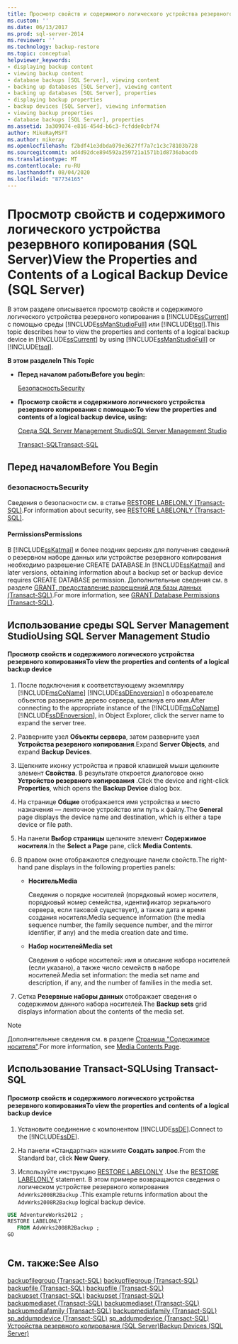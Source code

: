 ```yaml
---
title: Просмотр свойств и содержимого логического устройства резервного копирования (SQL Server) | Документация Майкрософт
ms.custom: ''
ms.date: 06/13/2017
ms.prod: sql-server-2014
ms.reviewer: ''
ms.technology: backup-restore
ms.topic: conceptual
helpviewer_keywords:
- displaying backup content
- viewing backup content
- database backups [SQL Server], viewing content
- backing up databases [SQL Server], viewing content
- backing up databases [SQL Server], properties
- displaying backup properties
- backup devices [SQL Server], viewing information
- viewing backup properties
- database backups [SQL Server], properties
ms.assetid: 3a309074-e816-454d-b6c3-fcfdde0cbf74
author: MikeRayMSFT
ms.author: mikeray
ms.openlocfilehash: f2bdf41e3dbda079e3627ff7a7c1c3c78103b728
ms.sourcegitcommit: ad4d92dce894592a259721a1571b1d8736abacdb
ms.translationtype: MT
ms.contentlocale: ru-RU
ms.lasthandoff: 08/04/2020
ms.locfileid: "87734165"
---
```

# <a name="view-the-properties-and-contents-of-a-logical-backup-device-sql-server"></a><span data-ttu-id="5abc5-102">Просмотр свойств и содержимого логического устройства резервного копирования (SQL Server)</span><span class="sxs-lookup"><span data-stu-id="5abc5-102">View the Properties and Contents of a Logical Backup Device (SQL Server)</span></span>
  <span data-ttu-id="5abc5-103">В этом разделе описывается просмотр свойств и содержимого логического устройства резервного копирования в [!INCLUDE[ssCurrent](../../includes/sscurrent-md.md)] с помощью среды [!INCLUDE[ssManStudioFull](../../includes/ssmanstudiofull-md.md)] или [!INCLUDE[tsql](../../includes/tsql-md.md)].</span><span class="sxs-lookup"><span data-stu-id="5abc5-103">This topic describes how to view the properties and contents of a logical backup device in [!INCLUDE[ssCurrent](../../includes/sscurrent-md.md)] by using [!INCLUDE[ssManStudioFull](../../includes/ssmanstudiofull-md.md)] or [!INCLUDE[tsql](../../includes/tsql-md.md)].</span></span>  
  
 <span data-ttu-id="5abc5-104">**В этом разделе**</span><span class="sxs-lookup"><span data-stu-id="5abc5-104">**In This Topic**</span></span>  
  
-   <span data-ttu-id="5abc5-105">**Перед началом работы**</span><span class="sxs-lookup"><span data-stu-id="5abc5-105">**Before you begin:**</span></span>  
  
     [<span data-ttu-id="5abc5-106">Безопасность</span><span class="sxs-lookup"><span data-stu-id="5abc5-106">Security</span></span>](#Security)  
  
-   <span data-ttu-id="5abc5-107">**Просмотр свойств и содержимого логического устройства резервного копирования с помощью:**</span><span class="sxs-lookup"><span data-stu-id="5abc5-107">**To view the properties and contents of a logical backup device, using:**</span></span>  
  
     [<span data-ttu-id="5abc5-108">Среда SQL Server Management Studio</span><span class="sxs-lookup"><span data-stu-id="5abc5-108">SQL Server Management Studio</span></span>](#SSMSProcedure)  
  
     [<span data-ttu-id="5abc5-109">Transact-SQL</span><span class="sxs-lookup"><span data-stu-id="5abc5-109">Transact-SQL</span></span>](#TsqlProcedure)  
  
##  <a name="before-you-begin"></a><a name="BeforeYouBegin"></a> <span data-ttu-id="5abc5-110">Перед началом</span><span class="sxs-lookup"><span data-stu-id="5abc5-110">Before You Begin</span></span>  
  
###  <a name="security"></a><a name="Security"></a> <span data-ttu-id="5abc5-111">безопасность</span><span class="sxs-lookup"><span data-stu-id="5abc5-111">Security</span></span>  
 <span data-ttu-id="5abc5-112">Сведения о безопасности см. в статье [RESTORE LABELONLY (Transact-SQL)](/sql/t-sql/statements/restore-statements-labelonly-transact-sql).</span><span class="sxs-lookup"><span data-stu-id="5abc5-112">For information about security, see [RESTORE LABELONLY &#40;Transact-SQL&#41;](/sql/t-sql/statements/restore-statements-labelonly-transact-sql).</span></span>  
  
####  <a name="permissions"></a><a name="Permissions"></a> <span data-ttu-id="5abc5-113">Permissions</span><span class="sxs-lookup"><span data-stu-id="5abc5-113">Permissions</span></span>  
 <span data-ttu-id="5abc5-114">В [!INCLUDE[ssKatmai](../../includes/sskatmai-md.md)] и более поздних версиях для получения сведений о резервном наборе данных или устройстве резервного копирования необходимо разрешение CREATE DATABASE.</span><span class="sxs-lookup"><span data-stu-id="5abc5-114">In [!INCLUDE[ssKatmai](../../includes/sskatmai-md.md)] and later versions, obtaining information about a backup set or backup device requires CREATE DATABASE permission.</span></span> <span data-ttu-id="5abc5-115">Дополнительные сведения см. в разделе [GRANT, предоставление разрешений для базы данных (Transact-SQL)](/sql/t-sql/statements/grant-database-permissions-transact-sql).</span><span class="sxs-lookup"><span data-stu-id="5abc5-115">For more information, see [GRANT Database Permissions &#40;Transact-SQL&#41;](/sql/t-sql/statements/grant-database-permissions-transact-sql).</span></span>  
  
##  <a name="using-sql-server-management-studio"></a><a name="SSMSProcedure"></a> <span data-ttu-id="5abc5-116">Использование среды SQL Server Management Studio</span><span class="sxs-lookup"><span data-stu-id="5abc5-116">Using SQL Server Management Studio</span></span>  
  
#### <a name="to-view-the-properties-and-contents-of-a-logical-backup-device"></a><span data-ttu-id="5abc5-117">Просмотр свойств и содержимого логического устройства резервного копирования</span><span class="sxs-lookup"><span data-stu-id="5abc5-117">To view the properties and contents of a logical backup device</span></span>  
  
1.  <span data-ttu-id="5abc5-118">После подключения к соответствующему экземпляру [!INCLUDE[msCoName](../../includes/msconame-md.md)] [!INCLUDE[ssDEnoversion](../../includes/ssdenoversion-md.md)] в обозревателе объектов разверните дерево сервера, щелкнув его имя.</span><span class="sxs-lookup"><span data-stu-id="5abc5-118">After connecting to the appropriate instance of the [!INCLUDE[msCoName](../../includes/msconame-md.md)] [!INCLUDE[ssDEnoversion](../../includes/ssdenoversion-md.md)], in Object Explorer, click the server name to expand the server tree.</span></span>  
  
2.  <span data-ttu-id="5abc5-119">Разверните узел **Объекты сервера**, затем разверните узел **Устройства резервного копирования**.</span><span class="sxs-lookup"><span data-stu-id="5abc5-119">Expand **Server Objects**, and expand **Backup Devices**.</span></span>  
  
3.  <span data-ttu-id="5abc5-120">Щелкните иконку устройства и правой клавишей мыши щелкните элемент **Свойства**. В результате откроется диалоговое окно **Устройство резервного копирования** .</span><span class="sxs-lookup"><span data-stu-id="5abc5-120">Click the device and right-click **Properties**, which opens the **Backup Device** dialog box.</span></span>  
  
4.  <span data-ttu-id="5abc5-121">На странице **Общие** отображается имя устройства и место назначения — ленточное устройство или путь к файлу.</span><span class="sxs-lookup"><span data-stu-id="5abc5-121">The **General** page displays the device name and destination, which is either a tape device or file path.</span></span>  
  
5.  <span data-ttu-id="5abc5-122">На панели **Выбор страницы** щелкните элемент **Содержимое носителя**.</span><span class="sxs-lookup"><span data-stu-id="5abc5-122">In the **Select a Page** pane, click **Media Contents**.</span></span>  
  
6.  <span data-ttu-id="5abc5-123">В правом окне отображаются следующие панели свойств.</span><span class="sxs-lookup"><span data-stu-id="5abc5-123">The right-hand pane displays in the following properties panels:</span></span>  
  
    -   <span data-ttu-id="5abc5-124">**Носитель**</span><span class="sxs-lookup"><span data-stu-id="5abc5-124">**Media**</span></span>  
  
         <span data-ttu-id="5abc5-125">Сведения о порядке носителей (порядковый номер носителя, порядковый номер семейства, идентификатор зеркального сервера, если таковой существует), а также дата и время создания носителя.</span><span class="sxs-lookup"><span data-stu-id="5abc5-125">Media sequence information (the media sequence number, the family sequence number, and the mirror identifier, if any) and the media creation date and time.</span></span>  
  
    -   <span data-ttu-id="5abc5-126">**Набор носителей**</span><span class="sxs-lookup"><span data-stu-id="5abc5-126">**Media set**</span></span>  
  
         <span data-ttu-id="5abc5-127">Сведения о наборе носителей: имя и описание набора носителей (если указано), а также число семейств в наборе носителей.</span><span class="sxs-lookup"><span data-stu-id="5abc5-127">Media set information: the media set name and description, if any, and the number of families in the media set.</span></span>  
  
7.  <span data-ttu-id="5abc5-128">Сетка **Резервные наборы данных** отображает сведения о содержимом данного набора носителей.</span><span class="sxs-lookup"><span data-stu-id="5abc5-128">The **Backup sets** grid displays information about the contents of the media set.</span></span>  
  
> [!NOTE]  
>  <span data-ttu-id="5abc5-129">Дополнительные сведения см. в разделе [Страница "Содержимое носителя"](backup-device-media-contents-page.md).</span><span class="sxs-lookup"><span data-stu-id="5abc5-129">For more information, see [Media Contents Page](backup-device-media-contents-page.md).</span></span>  
  
##  <a name="using-transact-sql"></a><a name="TsqlProcedure"></a> <span data-ttu-id="5abc5-130">Использование Transact-SQL</span><span class="sxs-lookup"><span data-stu-id="5abc5-130">Using Transact-SQL</span></span>  
  
#### <a name="to-view-the-properties-and-contents-of-a-logical-backup-device"></a><span data-ttu-id="5abc5-131">Просмотр свойств и содержимого логического устройства резервного копирования</span><span class="sxs-lookup"><span data-stu-id="5abc5-131">To view the properties and contents of a logical backup device</span></span>  
  
1.  <span data-ttu-id="5abc5-132">Установите соединение с компонентом [!INCLUDE[ssDE](../../includes/ssde-md.md)].</span><span class="sxs-lookup"><span data-stu-id="5abc5-132">Connect to the [!INCLUDE[ssDE](../../includes/ssde-md.md)].</span></span>  
  
2.  <span data-ttu-id="5abc5-133">На панели «Стандартная» нажмите **Создать запрос**.</span><span class="sxs-lookup"><span data-stu-id="5abc5-133">From the Standard bar, click **New Query**.</span></span>  
  
3.  <span data-ttu-id="5abc5-134">Используйте инструкцию [RESTORE LABELONLY](/sql/t-sql/statements/restore-statements-labelonly-transact-sql) .</span><span class="sxs-lookup"><span data-stu-id="5abc5-134">Use the [RESTORE LABELONLY](/sql/t-sql/statements/restore-statements-labelonly-transact-sql) statement.</span></span> <span data-ttu-id="5abc5-135">В этом примере возвращаются сведения о логическом устройстве резервного копирования `AdvWrks2008R2Backup` .</span><span class="sxs-lookup"><span data-stu-id="5abc5-135">This example returns information about the `AdvWrks2008R2Backup` logical backup device.</span></span>  
  
```sql  
USE AdventureWorks2012 ;  
RESTORE LABELONLY  
   FROM AdvWrks2008R2Backup ;  
GO  
  
```  
  
## <a name="see-also"></a><span data-ttu-id="5abc5-136">См. также:</span><span class="sxs-lookup"><span data-stu-id="5abc5-136">See Also</span></span>  
 <span data-ttu-id="5abc5-137">[backupfilegroup (Transact-SQL)](/sql/relational-databases/system-tables/backupfilegroup-transact-sql) </span><span class="sxs-lookup"><span data-stu-id="5abc5-137">[backupfilegroup &#40;Transact-SQL&#41;](/sql/relational-databases/system-tables/backupfilegroup-transact-sql) </span></span>  
 <span data-ttu-id="5abc5-138">[backupfile (Transact-SQL)](/sql/relational-databases/system-tables/backupfile-transact-sql) </span><span class="sxs-lookup"><span data-stu-id="5abc5-138">[backupfile &#40;Transact-SQL&#41;](/sql/relational-databases/system-tables/backupfile-transact-sql) </span></span>  
 <span data-ttu-id="5abc5-139">[backupset (Transact-SQL)](/sql/relational-databases/system-tables/backupset-transact-sql) </span><span class="sxs-lookup"><span data-stu-id="5abc5-139">[backupset &#40;Transact-SQL&#41;](/sql/relational-databases/system-tables/backupset-transact-sql) </span></span>  
 <span data-ttu-id="5abc5-140">[backupmediaset (Transact-SQL)](/sql/relational-databases/system-tables/backupmediaset-transact-sql) </span><span class="sxs-lookup"><span data-stu-id="5abc5-140">[backupmediaset &#40;Transact-SQL&#41;](/sql/relational-databases/system-tables/backupmediaset-transact-sql) </span></span>  
 <span data-ttu-id="5abc5-141">[backupmediafamily (Transact-SQL)](/sql/relational-databases/system-tables/backupmediafamily-transact-sql) </span><span class="sxs-lookup"><span data-stu-id="5abc5-141">[backupmediafamily &#40;Transact-SQL&#41;](/sql/relational-databases/system-tables/backupmediafamily-transact-sql) </span></span>  
 <span data-ttu-id="5abc5-142">[sp_addumpdevice (Transact-SQL)](/sql/relational-databases/system-stored-procedures/sp-addumpdevice-transact-sql) </span><span class="sxs-lookup"><span data-stu-id="5abc5-142">[sp_addumpdevice &#40;Transact-SQL&#41;](/sql/relational-databases/system-stored-procedures/sp-addumpdevice-transact-sql) </span></span>  
 [<span data-ttu-id="5abc5-143">Устройства резервного копирования (SQL Server)</span><span class="sxs-lookup"><span data-stu-id="5abc5-143">Backup Devices &#40;SQL Server&#41;</span></span>](backup-devices-sql-server.md)  
  
  
